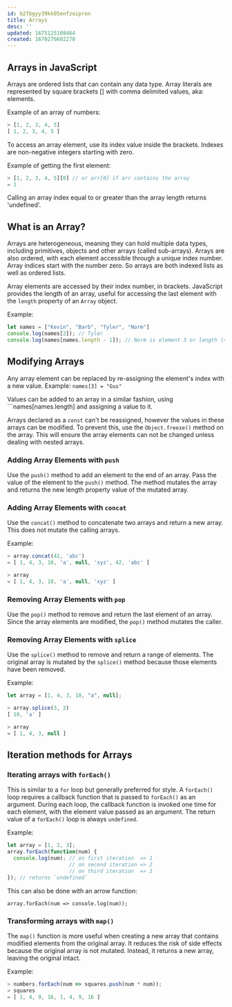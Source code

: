 ```yaml
---
id: b2fbgyy39kk05enfzoipron
title: Arrays
desc: ''
updated: 1675125108464
created: 1670276602270
---
```

## Arrays in JavaScript

Arrays are ordered lists that can contain any data type. Array literals are represented by square brackets [] with comma delimited values, aka: elements.

Example of an array of numbers:
```js
> [1, 2, 3, 4, 5]
[ 1, 2, 3, 4, 5 ]
```

To access an array element, use its index value inside the brackets. Indexes are non-negative integers starting with zero.

Example of getting the first element:
```js
> [1, 2, 3, 4, 5][0] // or arr[0] if arr contains the array
= 1
```

Calling an array index equal to or greater than the array length returns 'undefined'.

## What is an Array?

Arrays are heterogeneous, meaning they can hold multiple data types, including primitives, objects and other arrays (called sub-arrays). Arrays are also ordered, with each element accessible through a unique index number. Array indices start with the number zero. So arrays are both indexed lists as well as ordered lists.

Array elements are accessed by their index number, in brackets. JavaScript provides the length of an array, useful for accessing the last element with the ```length``` property of an ```Array``` object.

Example:
```js
let names = ["Kevin", "Barb", "Tyler", "Norm"]
console.log(names[2]); // Tyler
console.log(names[names.length - 1]); // Norm is element 3 or length (4) - 1
```

## Modifying Arrays

Any array element can be replaced by re-assigning the element's index with a new value. Example: ```names[3] = "Gus"```

Values can be added to an array in a similar fashion, using ```names[names.length] and assigning a value to it.

Arrays declared as a ```const``` can't be reassigned, however the values in these arrays can be modified. To prevent this, use the ```Object.freeze()``` method on the array. This will ensure the array elements can not be changed unless dealing with nested arrays.

### Adding Array Elements with ```push```

Use the ```push()``` method to add an element to the end of an array. Pass the value of the element to the ```push()``` method. The method mutates the array and returns the new length property value of the mutated array.

### Adding Array Elements with ```concat```

Use the ```concat()``` method to concatenate two arrays and return a new array. This does not mutate the calling arrays.

Example:
```js
> array.concat(42, 'abc')
= [ 1, 4, 3, 10, 'a', null, 'xyz', 42, 'abc' ]

> array
= [ 1, 4, 3, 10, 'a', null, 'xyz' ]
```

### Removing Array Elements with ```pop```

Use the ```pop()``` method to remove and return the last element of an array. Since the array elements are modified, the ```pop()``` method mutates the caller.

### Removing Array Elements with ```splice```

Use the ```splice()``` method to remove and return a range of elements. The original array is mutated by the ```splice()``` method because those elements have been removed.

Example:
```js
let array = [1, 4, 3, 10, "a", null];

> array.splice(3, 2)
[ 10, 'a' ]

> array
= [ 1, 4, 3, null ]
```

## Iteration methods for Arrays

### Iterating arrays with ```forEach()```
This is similar to a ```for``` loop but generally preferred for style. A ```forEach()``` loop requires a callback function that is passed to ```forEach()``` as an argument. During each loop, the callback function is invoked one time for each element, with the element value passed as an argument. The return value of a ```forEach()``` loop is always ```undefined```.

Example:
```js
let array = [1, 2, 3];
array.forEach(function(num) {
  console.log(num); // on first iteration  => 1
                    // on second iteration => 2
                    // on third iteration  => 3
}); // returns `undefined`
```

This can also be done with an arrow function:

```array.forEach(num => console.log(num));```

### Transforming arrays with ```map()```

The ```map()``` function is more useful when creating a new array that contains modified elements from the original array. It reduces the risk of side effects because the original array is not mutated. Instead, it returns a new array, leaving the original intact.

Example:
```js
> numbers.forEach(num => squares.push(num * num));
> squares
= [ 1, 4, 9, 16, 1, 4, 9, 16 ]
```

